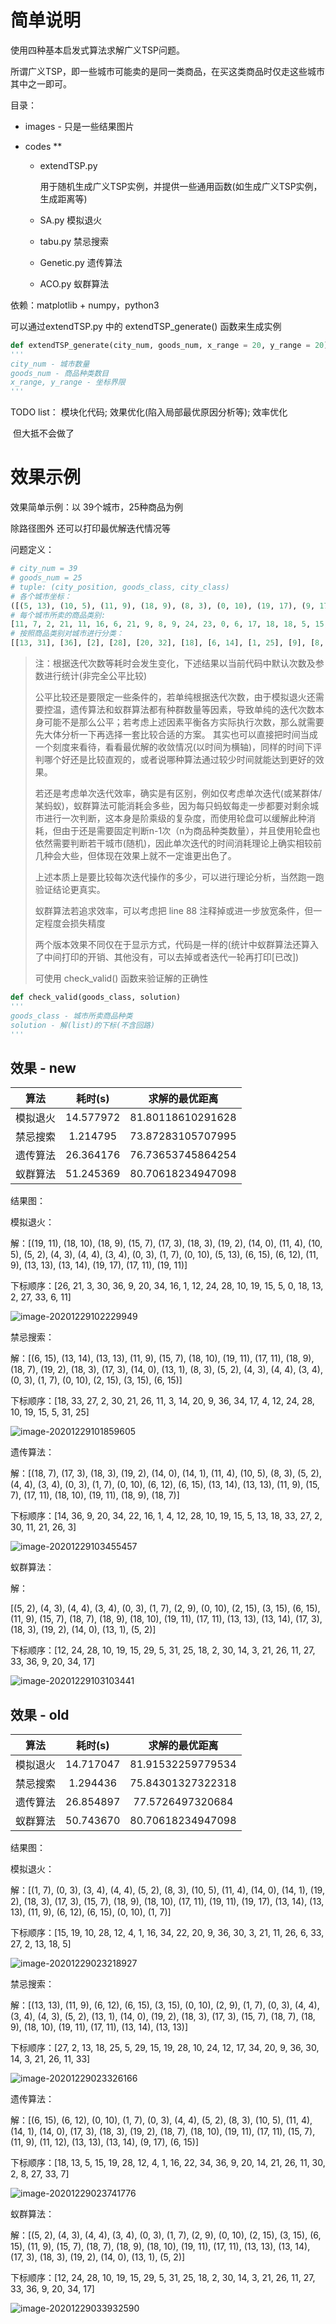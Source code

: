 # 简单说明

使用四种基本启发式算法求解广义TSP问题。

所谓广义TSP，即一些城市可能卖的是同一类商品，在买这类商品时仅走这些城市其中之一即可。

目录：

- images - 只是一些结果图片

- codes ** 
  - extendTSP.py

    用于随机生成广义TSP实例，并提供一些通用函数(如生成广义TSP实例，生成距离等)

  - SA.py 模拟退火

  - tabu.py 禁忌搜索

  - Genetic.py 遗传算法

  - ACO.py  蚁群算法

依赖：matplotlib + numpy，python3

可以通过extendTSP.py 中的 extendTSP_generate() 函数来生成实例

```python
def extendTSP_generate(city_num, goods_num, x_range = 20, y_range = 20)
'''
city_num - 城市数量
goods_num - 商品种类数目
x_range, y_range - 坐标界限
'''
```

TODO list： 模块化代码; 效果优化(陷入局部最优原因分析等); 效率优化

​					  但大抵不会做了

# 效果示例

效果简单示例：以 39个城市，25种商品为例

除路径图外 还可以打印最优解迭代情况等

问题定义：

```python
# city_num = 39
# goods_num = 25
# tuple: (city_position, goods_class, city_class)
# 各个城市坐标：
([(5, 13), (10, 5), (11, 9), (18, 9), (8, 3), (0, 10), (19, 17), (9, 17), (11, 12), (18, 3), (3, 4), (17, 11), (5, 2), (6, 12), (18, 7), (1, 7), (11, 4), (13, 1), (6, 15), (0, 3), (19, 2), (18, 10), (14, 1), (16, 3), (4, 3), (3, 15), (19, 11), (13, 13), (4, 4), (2, 9), (15, 7), (2, 15), (7, 18), (13, 14), (14, 0), (15, 15), (17, 3), (13, 16), (15, 9)], 
# 每个城市所卖的商品类别:
[11, 7, 2, 21, 11, 16, 6, 21, 9, 8, 9, 24, 23, 0, 6, 17, 18, 18, 5, 15, 4, 10, 12, 24, 12, 7, 20, 22, 3, 11, 19, 0, 4, 14, 13, 21, 1, 12, 9], 
# 按照商品类别对城市进行分类：
[[13, 31], [36], [2], [28], [20, 32], [18], [6, 14], [1, 25], [9], [8, 10, 38], [21], [0, 4, 29], [22, 24, 37], [34], [33], [19], [5], [15], [16, 17], [30], [26], [3, 7, 35], [27], [12], [11, 23]])
```

> 注：根据迭代次数等耗时会发生变化，下述结果以当前代码中默认次数及参数进行统计(非完全公平比较)
>
> 公平比较还是要限定一些条件的，若单纯根据迭代次数，由于模拟退火还需要控温，遗传算法和蚁群算法都有种群数量等因素，导致单纯的迭代次数本身可能不是那么公平；若考虑上述因素平衡各方实际执行次数，那么就需要先大体分析一下再选择一套比较合适的方案。 其实也可以直接把时间当成一个刻度来看待，看看最优解的收敛情况(以时间为横轴)，同样的时间下评判哪个好还是比较直观的，或者说哪种算法通过较少时间就能达到更好的效果。
>
> 若还是考虑单次迭代效率，确实是有区别，例如仅考虑单次迭代(或某群体/某蚂蚁)，蚁群算法可能消耗会多些，因为每只蚂蚁每走一步都要对剩余城市进行一次判断，这本身是阶乘级的复杂度，而使用轮盘可以缓解此种消耗，但由于还是需要固定判断n-1次（n为商品种类数量），并且使用轮盘也依然需要判断若干城市(随机)，因此单次迭代的时间消耗理论上确实相较前几种会大些，但体现在效果上就不一定谁更出色了。
>
> 上述本质上是要比较每次迭代操作的多少，可以进行理论分析，当然跑一跑验证结论更真实。
>
> 蚁群算法若追求效率，可以考虑把 line 88 注释掉或进一步放宽条件，但一定程度会损失精度
>
> 两个版本效果不同仅在于显示方式，代码是一样的(统计中蚁群算法还算入了中间打印的开销、其他没有，可以去掉或者迭代一轮再打印[已改])
>
> 可使用 check_valid() 函数来验证解的正确性

```python
def check_valid(goods_class, solution)
'''
goods_class - 城市所卖商品种类
solution - 解(list)的下标(不含回路)
'''
```

## 效果 - new

|   算法   |  耗时(s)  |  求解的最优距离   |
| :------: | :-------: | :---------------: |
| 模拟退火 | 14.577972 | 81.80118610291628 |
| 禁忌搜索 | 1.214795  | 73.87283105707995 |
| 遗传算法 | 26.364176 | 76.73653745864254 |
| 蚁群算法 | 51.245369 | 80.70618234947098 |

结果图：

模拟退火：

解：[(19, 11), (18, 10), (18, 9), (15, 7), (17, 3), (18, 3), (19, 2), (14, 0), (11, 4), (10, 5), (5, 2), (4, 3), (4, 4), (3, 4), (0, 3), (1, 7), (0, 10), (5, 13), (6, 15), (6, 12), (11, 9), (13, 13), (13, 14), (19, 17), (17, 11), (19, 11)] 

下标顺序：[26, 21, 3, 30, 36, 9, 20, 34, 16, 1, 12, 24, 28, 10, 19, 15, 5, 0, 18, 13, 2, 27, 33, 6, 11]

![image-20201229102229949](https://github.com/x2018/GTSP_Heuristics/raw/main/images/image-20201229102229949.png)

禁忌搜索：

解：[(6, 15), (13, 14), (13, 13), (11, 9), (15, 7), (18, 10), (19, 11), (17, 11), (18, 9), (18, 7), (19, 2), (18, 3), (17, 3), (14, 0), (13, 1), (8, 3), (5, 2), (4, 3), (4, 4), (3, 4), (0, 3), (1, 7), (0, 10), (2, 15), (3, 15), (6, 15)] 

下标顺序：[18, 33, 27, 2, 30, 21, 26, 11, 3, 14, 20, 9, 36, 34, 17, 4, 12, 24, 28, 10, 19, 15, 5, 31, 25]

![image-20201229101859605](https://github.com/x2018/GTSP_Heuristics/raw/main/images/image-20201229101859605.png)

遗传算法：

解：[(18, 7), (17, 3), (18, 3), (19, 2), (14, 0), (14, 1), (11, 4), (10, 5), (8, 3), (5, 2), (4, 4), (3, 4), (0, 3), (1, 7), (0, 10), (6, 12), (6, 15), (13, 14), (13, 13), (11, 9), (15, 7), (17, 11), (18, 10), (19, 11), (18, 9), (18, 7)] 

下标顺序：[14, 36, 9, 20, 34, 22, 16, 1, 4, 12, 28, 10, 19, 15, 5, 13, 18, 33, 27, 2, 30, 11, 21, 26, 3]

![image-20201229103455457](https://github.com/x2018/GTSP_Heuristics/raw/main/images/image-20201229103455457.png)

蚁群算法：

解：

[(5, 2), (4, 3), (4, 4), (3, 4), (0, 3), (1, 7), (2, 9), (0, 10), (2, 15), (3, 15), (6, 15), (11, 9), (15, 7), (18, 7), (18, 9), (18, 10), (19, 11), (17, 11), (13, 13), (13, 14), (17, 3), (18, 3), (19, 2), (14, 0), (13, 1), (5, 2)] 

下标顺序：[12, 24, 28, 10, 19, 15, 29, 5, 31, 25, 18, 2, 30, 14, 3, 21, 26, 11, 27, 33, 36, 9, 20, 34, 17]

![image-20201229103103441](https://github.com/x2018/GTSP_Heuristics/raw/main/images/image-20201229103103441.png)

## 效果 - old

|   算法   |  耗时(s)  |  求解的最优距离   |
| :------: | :-------: | :---------------: |
| 模拟退火 | 14.717047 | 81.91532259779534 |
| 禁忌搜索 | 1.294436  | 75.84301327322318 |
| 遗传算法 | 26.854897 | 77.5726497320684  |
| 蚁群算法 | 50.743670 | 80.70618234947098 |

结果图：

模拟退火：

解：[(1, 7), (0, 3), (3, 4), (4, 4), (5, 2), (8, 3), (10, 5), (11, 4), (14, 0), (14, 1), (19, 2), (18, 3), (17, 3), (15, 7), (18, 9), (18, 10), (17, 11), (19, 11), (19, 17), (13, 14), (13, 13), (11, 9), (6, 12), (6, 15), (0, 10), (1, 7)] 

下标顺序：[15, 19, 10, 28, 12, 4, 1, 16, 34, 22, 20, 9, 36, 30, 3, 21, 11, 26, 6, 33, 27, 2, 13, 18, 5]

![image-20201229023218927](https://github.com/x2018/GTSP_Heuristics/raw/main/images/image-20201229023218927.png)

禁忌搜索：

解：[(13, 13), (11, 9), (6, 12), (6, 15), (3, 15), (0, 10), (2, 9), (1, 7), (0, 3), (4, 4), (3, 4), (4, 3), (5, 2), (13, 1), (14, 0), (19, 2), (18, 3), (17, 3), (15, 7), (18, 7), (18, 9), (18, 10), (19, 11), (17, 11), (13, 14), (13, 13)] 

下标顺序：[27, 2, 13, 18, 25, 5, 29, 15, 19, 28, 10, 24, 12, 17, 34, 20, 9, 36, 30, 14, 3, 21, 26, 11, 33]

![image-20201229023326166](https://github.com/x2018/GTSP_Heuristics/raw/main/images/image-20201229023326166.png)

遗传算法：

解：[(6, 15), (6, 12), (0, 10), (1, 7), (0, 3), (4, 4), (5, 2), (8, 3), (10, 5), (11, 4), (14, 1), (14, 0), (17, 3), (18, 3), (19, 2), (18, 7), (18, 10), (19, 11), (17, 11), (15, 7), (11, 9), (11, 12), (13, 13), (13, 14), (9, 17), (6, 15)] 

下标顺序：[18, 13, 5, 15, 19, 28, 12, 4, 1, 16, 22, 34, 36, 9, 20, 14, 21, 26, 11, 30, 2, 8, 27, 33, 7]

![image-20201229023741776](https://github.com/x2018/GTSP_Heuristics/raw/main/images/image-20201229023741776.png)

蚁群算法：

解：[(5, 2), (4, 3), (4, 4), (3, 4), (0, 3), (1, 7), (2, 9), (0, 10), (2, 15), (3, 15), (6, 15), (11, 9), (15, 7), (18, 7), (18, 9), (18, 10), (19, 11), (17, 11), (13, 13), (13, 14), (17, 3), (18, 3), (19, 2), (14, 0), (13, 1), (5, 2)] 

下标顺序：[12, 24, 28, 10, 19, 15, 29, 5, 31, 25, 18, 2, 30, 14, 3, 21, 26, 11, 27, 33, 36, 9, 20, 34, 17]

![image-20201229033932590](https://github.com/x2018/GTSP_Heuristics/raw/main/images/image-20201229033932590.png)